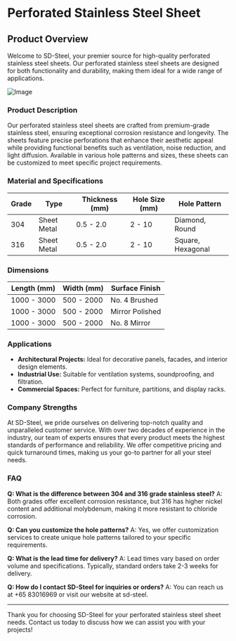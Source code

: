 # Perforated Stainless Steel Sheet

## Product Overview

Welcome to SD-Steel, your premier source for high-quality perforated stainless steel sheets. Our perforated stainless steel sheets are designed for both functionality and durability, making them ideal for a wide range of applications.

![Image](https://github.com/user-attachments/assets/2567258e-e124-4816-932d-1809bd27ef0b)

### Product Description

Our perforated stainless steel sheets are crafted from premium-grade stainless steel, ensuring exceptional corrosion resistance and longevity. The sheets feature precise perforations that enhance their aesthetic appeal while providing functional benefits such as ventilation, noise reduction, and light diffusion. Available in various hole patterns and sizes, these sheets can be customized to meet specific project requirements.

### Material and Specifications

| Grade | Type         | Thickness (mm) | Hole Size (mm) | Hole Pattern      |
|-------|--------------|----------------|----------------|-------------------|
| 304   | Sheet Metal  | 0.5 - 2.0      | 2 - 10         | Diamond, Round    |
| 316   | Sheet Metal  | 0.5 - 2.0      | 2 - 10         | Square, Hexagonal |

### Dimensions

| Length (mm) | Width (mm) | Surface Finish |
|-------------|------------|----------------|
| 1000 - 3000 | 500 - 2000 | No. 4 Brushed  |
| 1000 - 3000 | 500 - 2000 | Mirror Polished |
| 1000 - 3000 | 500 - 2000 | No. 8 Mirror    |

### Applications

- **Architectural Projects:** Ideal for decorative panels, facades, and interior design elements.
- **Industrial Use:** Suitable for ventilation systems, soundproofing, and filtration.
- **Commercial Spaces:** Perfect for furniture, partitions, and display racks.

### Company Strengths

At SD-Steel, we pride ourselves on delivering top-notch quality and unparalleled customer service. With over two decades of experience in the industry, our team of experts ensures that every product meets the highest standards of performance and reliability. We offer competitive pricing and quick turnaround times, making us your go-to partner for all your steel needs.

### FAQ

**Q: What is the difference between 304 and 316 grade stainless steel?**
A: Both grades offer excellent corrosion resistance, but 316 has higher nickel content and additional molybdenum, making it more resistant to chloride corrosion.

**Q: Can you customize the hole patterns?**
A: Yes, we offer customization services to create unique hole patterns tailored to your specific requirements.

**Q: What is the lead time for delivery?**
A: Lead times vary based on order volume and specifications. Typically, standard orders take 2-3 weeks for delivery.

**Q: How do I contact SD-Steel for inquiries or orders?**
A: You can reach us at +65 83016969 or visit our website at  sd-steel.

---

Thank you for choosing SD-Steel for your perforated stainless steel sheet needs. Contact us today to discuss how we can assist you with your projects!